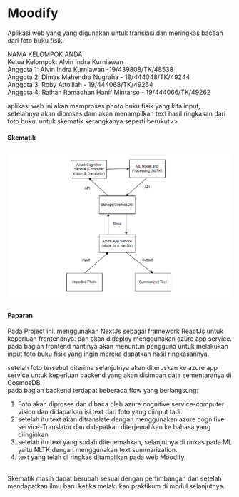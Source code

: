 # Moodify
Aplikasi web yang yang digunakan untuk translasi dan  meringkas bacaan dari foto buku fisik. <br/>

NAMA KELOMPOK ANDA  <br/>
Ketua Kelompok: Alvin Indra Kurniawan  <br/>
Anggota 1: Alvin Indra Kurniawan -19/439808/TK/48538 <br/>
Anggota 2:  Dimas Mahendra Nugraha - 19/444048/TK/49244 <br/>
Anggota 3: Roby Attoillah - 19/444068/TK/49264  <br/>
Anggota 4: Raihan Ramadhan Hanif Mintarso - 19/444066/TK/49262 <br/>


aplikasi web ini akan memproses photo buku fisik yang kita input, setelahnya akan diproses dam akan menampilkan text hasil ringkasan dari foto buku.
untuk skematik kerangkanya seperti berukut>> <br/>

#### Skematik
![image info](./assets/skematik_PR5.png) <br/>

#### Paparan 
Pada Project ini, menggunakan NextJs sebagai framework ReactJs untuk keperluan frontendnya. dan akan dideploy menggunakan azure app service.
pada bagian frontend nantinya akan menuntun pengguna untuk melakukan input foto buku fisik yang ingin mereka dapatkan hasil ringkasannya. <br/>

setelah foto tersebut diterima selanjutnya akan diteruskan ke azure app service untuk keperluan backend yang akan disimpan data sementaranya di CosmosDB.<br/>
pada bagian backend terdapat beberaoa flow yang berlangsung:<br/>

1. Foto akan diproses dan dibaca oleh azure cognitive service-computer vision dan didapatkan isi text dari foto yang diinput tadi.<br/>
2. setelah itu text akan ditranslate dengan menggunakan azure cognitive service-Translator dan didapatkan diterjemahkan ke bahasa yang diinginkan<br/>
3. setelah itu text yang sudah diterjemahkan, selanjutnya di rinkas pada ML yaitu NLTK dengan menggunakan text summarization.<br/>
4. text yang telah di ringkas ditampilkan pada web Moodify.<br/>
<br/>
Skematik masih dapat berubah sesuai dengan pertimbangan dan setelah mendapatkan ilmu baru ketika melakukan praktikum di modul selanjutnya.<br/>